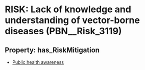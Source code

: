 # RISK: __Lack of knowledge and understanding of vector-borne diseases__ (PBN__Risk_3119)

## Property: has_RiskMitigation

* [Public health awareness](PBN__Mitigation_1517)

